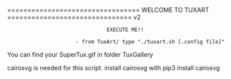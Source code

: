 
================================= WELCOME TO TUXART ===============================
v2

                                    EXECUTE ME!!

                          - from TuxArt/ type "./tuxart.sh [.config file]"

You can find your SuperTux.gif in folder TuxGallery

cairosvg is needed for this script. install cairosvg with pip3 install cairosvg
